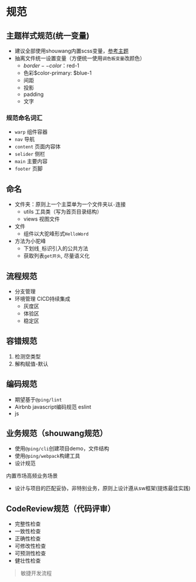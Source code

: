 # 规范
## 主题样式规范(统一变量)
- 建议全部使用shouwang内置scss变量，[参考主题]()
- 抽离文件统一设置变量（方便统一使用`调色板变量`改颜色）
   - $border--color：$red-1
   - 色彩$color-primary: $blue-1
   - 间距
   - 投影
   - padding
   - 文字
### 规范命名词汇
- `warp` 组件容器
- `nav` 导航
- `content` 页面内容体
- `selider` 侧栏
- `main` 主要内容
- `footer` 页脚
## 命名
- 文件夹：原则上一个主菜单为一个文件夹以`-`连接
   - utils 工具类（写为首页目录结构）
   - views 视图文件
- 文件
   - 组件以大驼峰形式`HelloWord`
- 方法为小驼峰
   - 下划线`_`标识引入的公共方法
   - 获取列表`get开头`, 尽量语义化
## 流程规范
- 分支管理
- 环境管理
CICD持续集成
   - 灰度区
   - 体验区
   - 稳定区
## 容错规范
1. 检测空类型
2. 解构赋值-默认
## 编码规范
- 期望基于`@ping/lint`
- Airbnb javascript编码规范 eslint
- js

## 业务规范（shouwang规范）
- 使用`@ping/cli`创建项目demo，文件结构
- 使用`@ping/webpack`构建工具
- 设计规范

内置市场高频业务场景
   - 设计与项目的匹配妥协，非特别业务，原则上设计遵从sw框架(提炼最佳实践)

## CodeReview规范（代码评审）
<!-- (https://www.jianshu.com/p/f79c4e948954)
代码回顾，审查，定时检查 -->
- 完整性检查
- 一致性检查
- 正确性检查
- 可修改性检查
- 可预测性检查
- 健壮性检查
> 敏捷开发流程


 